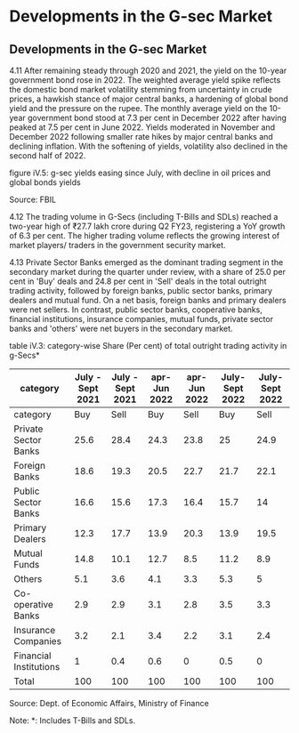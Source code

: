 # Developments in the G-sec Market

## Developments in the G-sec Market

4.11  After remaining steady through 2020 and 2021, the yield on the 10-year government bond rose in 2022. The weighted average yield spike reflects the domestic bond market volatility stemming from uncertainty in crude prices, a hawkish stance of major central banks, a hardening of global bond yield and the pressure on the rupee. The monthly average yield on the 10-year government bond stood at 7.3 per cent in December 2022 after having peaked at 7.5 per cent in June 2022. Yields moderated in November and December 2022 following smaller rate hikes by major central banks and declining inflation. With the softening of yields, volatility also declined in the second half of 2022.

figure iV.5: g-sec yields easing since July, with decline in oil prices and global bonds yields

<!-- image -->

Source: FBIL

4.12  The trading volume in G-Secs (including T-Bills and SDLs) reached a two-year high of ₹27.7 lakh crore during Q2 FY23, registering a YoY growth of 6.3 per cent. The higher trading volume  reflects  the  growing  interest  of  market  players/  traders  in  the  government  security market.

4.13  Private Sector Banks emerged as the dominant trading segment in the secondary market during the quarter under review, with a share of 25.0 per cent in 'Buy' deals and 24.8 per cent in 'Sell' deals in the total outright trading activity, followed by foreign banks, public sector banks, primary dealers and mutual fund. On a net basis, foreign banks and primary dealers were net sellers. In contrast, public sector banks, cooperative banks, financial institutions, insurance companies, mutual funds, private sector banks and 'others' were net buyers in the secondary market.

table iV.3: category-wise Share (Per cent) of total outright trading activity in g-Secs*

| category               | July - Sept 2021   | July - Sept 2021   | apr-Jun 2022   | apr-Jun 2022   | July-Sept 2022   | July-Sept 2022   |
|------------------------|--------------------|--------------------|----------------|----------------|------------------|------------------|
| category               | Buy                | Sell               | Buy            | Sell           | Buy              | Sell             |
| Private Sector Banks   | 25.6               | 28.4               | 24.3           | 23.8           | 25               | 24.9             |
| Foreign Banks          | 18.6               | 19.3               | 20.5           | 22.7           | 21.7             | 22.1             |
| Public Sector Banks    | 16.6               | 15.6               | 17.3           | 16.4           | 15.7             | 14               |
| Primary Dealers        | 12.3               | 17.7               | 13.9           | 20.3           | 13.9             | 19.5             |
| Mutual Funds           | 14.8               | 10.1               | 12.7           | 8.5            | 11.2             | 8.9              |
| Others                 | 5.1                | 3.6                | 4.1            | 3.3            | 5.3              | 5                |
| Co-operative Banks     | 2.9                | 2.9                | 3.1            | 2.8            | 3.5              | 3.3              |
| Insurance Companies    | 3.2                | 2.1                | 3.4            | 2.2            | 3.1              | 2.4              |
| Financial Institutions | 1                  | 0.4                | 0.6            | 0              | 0.5              | 0                |
| Total                  | 100                | 100                | 100            | 100            | 100              | 100              |

Source: Dept. of Economic Affairs, Ministry of Finance

Note: *: Includes T-Bills and SDLs.